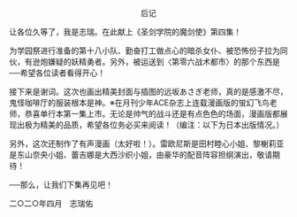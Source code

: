 <p align="center">后记</p>

让各位久等了，我是志瑞。在此献上《圣剑学院的魔剑使》第四集！

为学园祭进行准备的第十八小队、勤奋打工做点心的暗杀女仆、被恐怖份子拉为同伙，有逊炮嫌疑的妖精勇者。另外，被运送到〈第零六战术都市〉的那个东西是──希望各位读者看得开心！

接下来是谢词。这次也画出精美封面与插图的远坂あさぎ老师，真的是感激不尽，鬼怪咖啡厅的服装根本是神。※在月刊少年ACE杂志上连载漫画版的蛍幻飞鸟老师，恭喜单行本第一集上市。无论是帅气的战斗还是有点色色的场面，漫画版都展现出极为精美的品质，希望各位务必买来阅读！（编注：以下为日本出版情况。）

另外，这次还制作了有声漫画（太好啦！）。雷欧尼斯是田村睦心小姐、黎榭莉亚是东山奈央小姐、蕾吉娜是大西沙织小姐，由豪华的配音阵容担纲演出，敬请期待！

──那么，让我们下集再见吧！

二○二○年四月　志瑞佑

